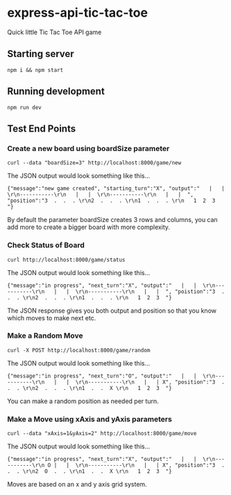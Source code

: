 # express-api-tic-tac-toe
Quick little Tic Tac Toe API game

## Starting server

`npm i && npm start`

## Running development

`npm run dev`

## Test End Points

### Create a new board using boardSize parameter

`curl --data "boardSize=3" http://localhost:8000/game/new`

The JSON output would look something like this...

`{"message":"new game created",
 "starting_turn":"X",
 "output":"   |   |  \r\n-----------\r\n   |   |  \r\n-----------\r\n   |   |  ",
 "position":"3  .  .  . \r\n2  .  .  . \r\n1  .  .  . \r\n   1  2  3  "}`

By default the parameter boardSize creates 3 rows and columns, you can add more to create a bigger board with more complexity.

### Check Status of Board

`curl http://localhost:8000/game/status`

The JSON output would look something like this...

`{"message":"in progress",
 "next_turn":"X",
 "output":"   |   |  \r\n-----------\r\n   |   |  \r\n-----------\r\n   |   |  ",
 "poistion":"3  .  .  . \r\n2  .  .  . \r\n1  .  .  . \r\n   1  2  3  "}`

The JSON response gives you both output and position so that you know which moves to make next etc.

### Make a Random Move

`curl -X POST http://localhost:8000/game/random`

The JSON output would look something like this...

`{"message":"in progress",
 "next_turn":"O",
 "output":"   |   |  \r\n-----------\r\n   |   |  \r\n-----------\r\n   |   | X",
 "position":"3  .  .  . \r\n2  .  .  . \r\n1  .  .  X \r\n   1  2  3  "}`

You can make a random position as needed per turn.

### Make a Move using xAxis and yAxis parameters

`curl --data "xAxis=1&yAxis=2" http://localhost:8000/game/move`

The JSON output would look something like this...

`{"message":"in progress",
 "next_turn":"X",
 "output":"   |   |  \r\n-----------\r\n O |   |  \r\n-----------\r\n   |   | X",
 "position":"3  .  .  . \r\n2  O  .  . \r\n1  .  .  X \r\n   1  2  3  "}`

Moves are based on an x and y axis grid system.
